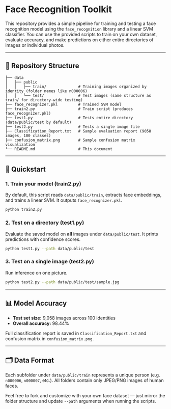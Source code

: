 # Face Recognition Toolkit

This repository provides a simple pipeline for training and testing a face recognition model using the `face_recognition` library and a linear SVM classifier. You can use the provided scripts to train on your own dataset, evaluate accuracy, and make predictions on either entire directories of images or individual photos.

---
## 📂 Repository Structure
```
├── data
│   ├── public
│   │   ├── train/              # Training images organized by identity (folder names like n000006)
│   │   └── test/               # Test images (same structure as train/ for directory-wide testing)
├── face_recognizer.pkl         # Trained SVM model
├── train2.py                   # Train script (produces face_recognizer.pkl)
├── test1.py                    # Tests entire directory (data/public/test by default)
├── test2.py                    # Tests a single image file
├── Classification_Report.txt   # Sample evaluation report (9058 images, 100 classes)
├── confusion_matrix.png        # Sample confusion matrix visualization
└── README.md                   # This document
```

---
## 🚀 Quickstart

### 1. Train your model (train2.py)
By default, this script reads `data/public/train`, extracts face embeddings, and trains a linear SVM. It outputs `face_recognizer.pkl`.
```bash
python train2.py
```

### 2. Test on a directory (test1.py)
Evaluate the saved model on **all** images under `data/public/test`. It prints predictions with confidence scores.
```bash
python test1.py --path data/public/test
```

### 3. Test on a single image (test2.py)
Run inference on one picture.
```bash
python test2.py --path data/public/test/sample.jpg
```

---
## 📊 Model Accuracy
- **Test set size:** 9,058 images across 100 identities
- **Overall accuracy:** 98.44% 

Full classification report is saved in `Classification_Report.txt` and confusion matrix in `confusion_matrix.png`.

---
## 🗂️ Data Format
Each subfolder under `data/public/train` represents a unique person (e.g. `n000006`, `n000007`, etc.). All folders contain only JPEG/PNG images of human faces.


Feel free to fork and customize with your own face dataset — just mirror the folder structure and update `--path` arguments when running the scripts.

